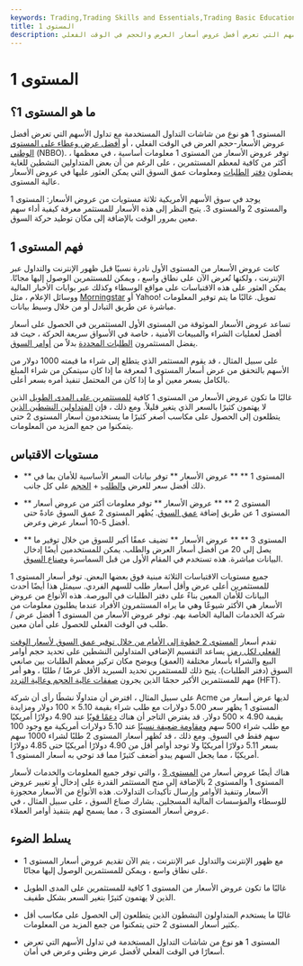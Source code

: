 ```yaml
---
keywords: Trading,Trading Skills and Essentials,Trading Basic Education,Trading Skills
title: المستوى 1
description: المستوى 1 هو نوع من شاشات التداول المستخدمة في تداول الأسهم التي تعرض أفضل عروض أسعار العرض والحجم في الوقت الفعلي.
---
```


# المستوى 1
## ما هو المستوى 1؟

المستوى 1 هو نوع من شاشات التداول المستخدمة مع تداول الأسهم التي تعرض أفضل عروض الأسعار-حجم العرض في الوقت الفعلي ، أو [أفضل عرض وعطاء على المستوى الوطني](/nbbo) (NBBO). توفر عروض الأسعار من المستوى 1 معلومات أساسية ، في معظمها ، أكثر من كافية لمعظم المستثمرين ، على الرغم من أن بعض المتداولين النشطين للغاية يفضلون [دفتر](/order-book) [الطلبات](/order-book) ومعلومات عمق السوق التي يمكن العثور عليها في عروض الأسعار عالية المستوى.

يوجد في سوق الأسهم الأمريكية ثلاثة مستويات من عروض الأسعار: المستوى 1 والمستوى 2 والمستوى 3. يتيح النظر إلى هذه الأسعار للمستثمر معرفة كيفية أداء سهم معين بمرور الوقت بالإضافة إلى مكان توطيد حركة السوق.

## فهم المستوى 1

كانت عروض الأسعار من المستوى الأول نادرة نسبيًا قبل ظهور الإنترنت والتداول عبر الإنترنت ، ولكنها تُعرض الآن على نطاق واسع ، ويمكن للمستثمرين الوصول إليها مجانًا. يمكن العثور على هذه الاقتباسات على مواقع الوسطاء وكذلك عبر بوابات الأخبار المالية ووسائل الإعلام ، مثل [Morningstar](/morningstarinc) أو Yahoo! تمويل. غالبًا ما يتم توفير المعلومات مباشرة عن طريق التبادل أو من خلال وسيط بيانات.

تساعد عروض الأسعار الموثوقة من المستوى الأول المستثمرين في الحصول على أسعار أفضل لعمليات الشراء والمبيعات الأمنية ، خاصة في الأسواق سريعة الحركة ، حيث قد يفضل المستثمرون [الطلبات المحددة](/limitorder) بدلاً من [أوامر السوق](/marketorder).

على سبيل المثال ، قد يقوم المستثمر الذي يتطلع إلى شراء ما قيمته 1000 دولار من الأسهم بالتحقق من عرض أسعار المستوى 1 لمعرفة ما إذا كان سيتمكن من شراء المبلغ بالكامل بسعر معين أو ما إذا كان من المحتمل تنفيذ أمره بسعر أعلى.

غالبًا ما تكون عروض الأسعار من المستوى 1 كافية [للمستثمرين على المدى الطويل](/longterminvestments) الذين لا يهتمون كثيرًا بالسعر الذي يتغير قليلاً. ومع ذلك ، فإن [المتداولين النشطين الذين](/active-trading) يتطلعون إلى الحصول على مكاسب أصغر كثيرًا ما يستخدمون أسعار المستوى 2 حتى يتمكنوا من جمع المزيد من المعلومات.

## مستويات الاقتباس

- ** المستوى 1 ** ** عروض الأسعار ** توفر بيانات السعر الأساسية للأمان بما في ذلك أفضل سعر للعرض [والطلب](/bid-and-ask) + [الحجم](/bidsize) على كل جانب.

- ** المستوى 2 ** ** عروض الأسعار ** توفر معلومات أكثر من عروض أسعار المستوى 1 عن طريق إضافة [عمق السوق](/marketdepth). يُظهر المستوى 2 عمق السوق عادةً حتى أفضل 5-10 أسعار عرض وعرض.

- ** المستوى 3 ** ** عروض الأسعار ** تضيف عمقًا أكبر للسوق من خلال توفير ما يصل إلى 20 من أفضل أسعار العرض والطلب. يمكن للمستخدمين أيضًا إدخال البيانات مباشرة. هذه تستخدم في المقام الأول من قبل السماسرة [وصناع السوق](/marketmaker).

جميع مستويات الاقتباسات الثلاثة مبنية فوق بعضها البعض. توفر أسعار المستوى 1 للمستثمرين أعلى عرض وأقل أسعار طلب للسهم الفردي. سيمثل هذا أيضًا أحدث البيانات للأمان المعين بناءً على دفتر الطلبات في البورصة. هذه الأنواع من عروض الأسعار هي الأكثر شيوعًا وهي ما يراه المستثمرون الأفراد عندما يطلبون معلومات من شركة الخدمات المالية الخاصة بهم. توفر عروض الأسعار من المستوى 1 أفضل عرض / طلب في الوقت الفعلي للحصول على أمان معين.

تقدم أسعار [المستوى 2 خطوة إلى الأمام من خلال توفير عمق السوق لأسعار الوقت الفعلي لكل رمز.](/level2) يساعد التقسيم الإضافي المتداولين النشطين على تحديد حجم أوامر البيع والشراء بأسعار مختلفة (العمق) ويوضح مكان تركيز معظم الطلبات بين صانعي السوق (دفتر الطلبات). يتيح ذلك للمستثمرين تحديد السبريد الأقل عرضًا / طلبًا ، وهو أمر مهم للمستثمرين الأكبر حجمًا الذين يجرون [صفقات عالية الحجم وعالية التردد](/high-frequency-trading) (HFT).

على سبيل المثال ، افترض أن متداولًا نشطًا رأى أن شركة Acme لديها عرض أسعار من المستوى 1 يظهر سعر 5.00 دولارات مع طلب شراء بقيمة 5.10 × 100 دولار ومزايدة بقيمة 4.90 × 500 دولار. قد يفترض التاجر أن هناك [دعمًا قويًا](/support) عند 4.90 دولارًا أمريكيًا مع طلب شراء 500 سهم [ومقاومة ضعيفة نسبيًا](/resistance) عند 5.10 دولارات أمريكية مع وجود 100 سهم فقط في السوق. ومع ذلك ، قد تُظهر أسعار المستوى 2 طلبًا لشراء 1000 سهم بسعر 5.11 دولارًا أمريكيًا ولا توجد أوامر أقل من 4.90 دولارًا أمريكيًا حتى 4.85 دولارًا أمريكيًا ، مما يجعل السهم يبدو أضعف كثيرًا مما قد توحي به أسعار المستوى 1.

هناك أيضًا عروض أسعار من [المستوى 3](/level3) ، والتي توفر جميع المعلومات والخدمات لأسعار المستوى 1 والمستوى 2 بالإضافة إلى منح المستثمر القدرة على إدخال أو تغيير عروض الأسعار وتنفيذ الأوامر وإرسال تأكيدات التداولات. هذه الأنواع من الأسعار محجوزة للوسطاء والمؤسسات المالية المسجلين. يشارك صناع السوق ، على سبيل المثال ، في عروض أسعار المستوى 3 ، مما يسمح لهم بتنفيذ أوامر العملاء.

## يسلط الضوء

- مع ظهور الإنترنت والتداول عبر الإنترنت ، يتم الآن تقديم عروض أسعار المستوى 1 على نطاق واسع ، ويمكن للمستثمرين الوصول إليها مجانًا.

- غالبًا ما تكون عروض الأسعار من المستوى 1 كافية للمستثمرين على المدى الطويل الذين لا يهتمون كثيرًا بتغير السعر بشكل طفيف.

- غالبًا ما يستخدم المتداولون النشطون الذين يتطلعون إلى الحصول على مكاسب أقل بكثير أسعار المستوى 2 حتى يتمكنوا من جمع المزيد من المعلومات.

- المستوى 1 هو نوع من شاشات التداول المستخدمة في تداول الأسهم التي تعرض أسعارًا في الوقت الفعلي لأفضل عرض وطني وعرض في أمان.

